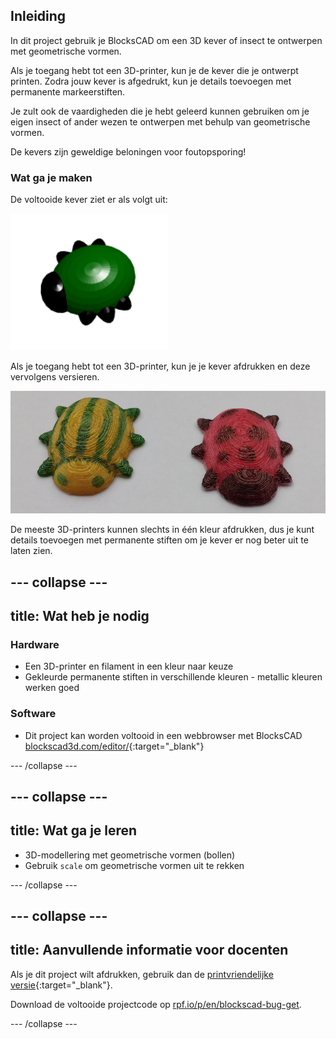 ## Inleiding

In dit project gebruik je BlocksCAD om een 3D kever of insect te ontwerpen met geometrische vormen.

Als je toegang hebt tot een 3D-printer, kun je de kever die je ontwerpt printen. Zodra jouw kever is afgedrukt, kun je details toevoegen met permanente markeerstiften.

Je zult ook de vaardigheden die je hebt geleerd kunnen gebruiken om je eigen insect of ander wezen te ontwerpen met behulp van geometrische vormen.

De kevers zijn geweldige beloningen voor foutopsporing!

### Wat ga je maken

De voltooide kever ziet er als volgt uit:

![schermafbeelding](images/bug-complete.png)

Als je toegang hebt tot een 3D-printer, kun je je kever afdrukken en deze vervolgens versieren.

![Voltooid project](images/bug-showcase.png)

De meeste 3D-printers kunnen slechts in één kleur afdrukken, dus je kunt details toevoegen met permanente stiften om je kever er nog beter uit te laten zien.

--- collapse ---
---
title: Wat heb je nodig
---

### Hardware

+ Een 3D-printer en filament in een kleur naar keuze
+ Gekleurde permanente stiften in verschillende kleuren - metallic kleuren werken goed

### Software

+ Dit project kan worden voltooid in een webbrowser met BlocksCAD [blockscad3d.com/editor/](https://www.blockscad3d.com/editor){:target="_blank"}

--- /collapse ---

--- collapse ---
---
title: Wat ga je leren
---

+ 3D-modellering met geometrische vormen (bollen)
+ Gebruik `scale` om geometrische vormen uit te rekken

--- /collapse ---

--- collapse ---
---
title: Aanvullende informatie voor docenten
---

Als je dit project wilt afdrukken, gebruik dan de [printvriendelijke versie](https://projects.raspberrypi.org/nl-NL/projects/blockscad-bug/print){:target="_blank"}.

Download de voltooide projectcode op [rpf.io/p/en/blockscad-bug-get](http://rpf.io/p/nl-NL/blockscad-bug-get).

--- /collapse ---
